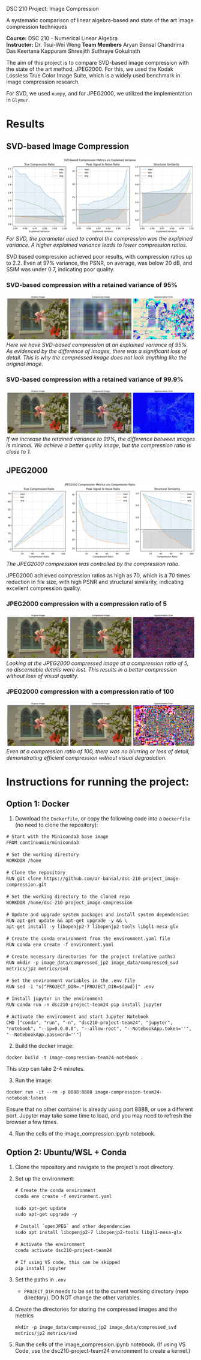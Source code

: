 DSC 210 Project: Image Compression 

A systematic comparison of linear algebra-based and state of the art image compression techniques

**Course:** DSC 210 - Numerical Linear Algebra  
**Instructor:** Dr. Tsui-Wei Weng
**Team Members**
Aryan Bansal
Chandrima Das
Keertana Kappuram
Shreejith Suthraye Gokulnath


The aim of this project is to compare SVD-based image compression with the state of the art method, JPEG2000. For this, we used the Kodak Lossless True Color Image Suite, which is a widely used benchmark in image compression research.

For SVD, we used `numpy`, and for JPEG2000, we utilized the implementation in `Glymur`. 


# Results

## SVD-based Image Compression
![SVD Metrics](assets/svd_metrics.png)  
*For SVD, the parameter used to control the compression was the explained variance. A higher explained variance leads to lower compression ratios.*

SVD based compression achieved poor results, with compression ratios up to 2.2. Even at 97% variance, the PSNR, on average, was below 20 dB, and SSIM was under 0.7, indicating poor quality.

### SVD-based compression with a retained variance of 95%
![SVD 95% Comparison](assets/svd_95_comparison.png)  
*Here we have SVD-based compression at an explained variance of 95%. As evidenced by the difference of images, there was a significant loss of detail. This is why the compressed image does not look anything like the original image.*

### SVD-based compression with a retained variance of 99.9%
![SVD 99.9% Comparison](assets/svd_999_comparison.png)  
*If we increase the retained variance to 99%, the difference between images is minimal. We achieve a better quality image, but the compression ratio is close to 1.*

## JPEG2000
![JPEG2000 Metrics](assets/jp2_metrics.png)  
*The JPEG2000 compression was controlled by the compression ratio.*

JPEG2000 achieved compression ratios as high as 70, which is a 70 times reduction in file size, with high PSNR and structural similarity, indicating excellent compression quality.

### JPEG2000 compression with a compression ratio of 5
![JPEG2000 Compression Ratio 5](assets/jp2k_5_comparison.png)  
*Looking at the JPEG2000 compressed image at a compression ratio of 5, no discernable details were lost. This results in a better compression without loss of visual quality.*

### JPEG2000 compression with a compression ratio of 100
![JPEG2000 Compression Ratio 100](assets/jp2k_100_comparison.png)  
*Even at a compression ratio of 100, there was no blurring or loss of detail, demonstrating efficient compression without visual degradation.*


# Instructions for running the project:
## Option 1: Docker
1. Download the `Dockerfile`, or copy the following code into a `Dockerfile` (no need to clone the repository):
```
# Start with the Miniconda3 base image
FROM continuumio/miniconda3

# Set the working directory
WORKDIR /home

# Clone the repository
RUN git clone https://github.com/ar-bansal/dsc-210-project_image-compression.git

# Set the working directory to the cloned repo
WORKDIR /home/dsc-210-project_image-compression

# Update and upgrade system packages and install system dependencies
RUN apt-get update && apt-get upgrade -y && \
apt-get install -y libopenjp2-7 libopenjp2-tools libgl1-mesa-glx

# Create the conda environment from the environment.yaml file
RUN conda env create -f environment.yaml

# Create necessary directories for the project (relative paths)
RUN mkdir -p image_data/compressed_jp2 image_data/compressed_svd metrics/jp2 metrics/svd

# Set the environment variables in the .env file
RUN sed -i "s|^PROJECT_DIR=.*|PROJECT_DIR=$(pwd)|" .env

# Install jupyter in the environment
RUN conda run -n dsc210-project-team24 pip install jupyter

# Activate the environment and start Jupyter Notebook
CMD ["conda", "run", "-n", "dsc210-project-team24", "jupyter", "notebook", "--ip=0.0.0.0", "--allow-root", "--NotebookApp.token=''", "--NotebookApp.password=''"]
```

2. Build the docker image:
```
docker build -t image-compression-team24-notebook .
```
This step can take 2-4 minutes.

3. Run the image:
```
docker run -it --rm -p 8888:8888 image-compression-team24-notebook:latest
```
Ensure that no other container is already using port 8888, or use a different port. 
Jupyter may take some time to load, and you may need to refresh the browser a few times. 

4. Run the cells of the image_compression.ipynb notebook. 


## Option 2: Ubuntu/WSL + Conda
1. Clone the repository and navigate to the project's root directory.

2. Set up the environment:
    ```
    # Create the conda environment
    conda env create -f environment.yaml

    sudo apt-get update 
    sudo apt-get upgrade -y

    # Install `openJPEG` and other dependencies
    sudo apt install libopenjp2-7 libopenjp2-tools libgl1-mesa-glx

    # Activate the environment
    conda activate dsc210-project-team24

    # If using VS code, this can be skipped
    pip install jupyter
    ```

3. Set the paths in `.env`
    - `PROJECT_DIR` needs to be set to the current working directory (repo directory). DO NOT change the other variables.

4. Create the directories for storing the compressed images and the metrics
    ```
    mkdir -p image_data/compressed_jp2 image_data/compressed_svd metrics/jp2 metrics/svd
    ```

5. Run the cells of the image_compression.ipynb notebook. (If using VS Code, use the dsc210-project-team24 environment to create a kernel.)